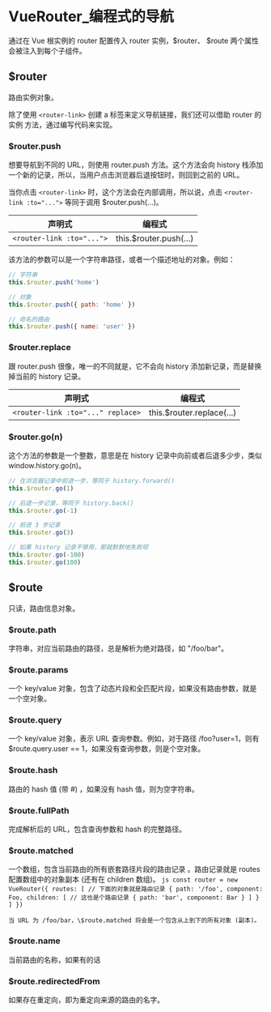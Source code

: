 # VueRouter_编程式的导航
通过在 Vue 根实例的 router 配置传入 router 实例，\$router、 \$route 两个属性会被注入到每个子组件。

## $router
路由实例对象。

除了使用  ``<router-link>`` 创建 a 标签来定义导航链接，我们还可以借助 router 的实例
方法，通过编写代码来实现。

### $router.push
想要导航到不同的 URL，则使用 router.push 方法。这个方法会向 history 栈添加一个新的记录，所以，当用户点击浏览器后退按钮时，则回到之前的 URL。

当你点击 ``<router-link>`` 时，这个方法会在内部调用，所以说，点击 ``<router-link :to="...">`` 等同于调用 \$router.push(...)。

声明式 | 编程式
:-: | :-:
``<router-link :to="...">`` | this.$router.push(...) 

该方法的参数可以是一个字符串路径，或者一个描述地址的对象。例如：
```js
// 字符串
this.$router.push('home')

// 对象
this.$router.push({ path: 'home' })

// 命名的路由
this.$router.push({ name: 'user' })
```

### $router.replace
跟 router.push 很像，唯一的不同就是，它不会向 history 添加新记录，而是替换掉当前的 history 记录。

声明式 | 编程式
:-: | :-:
``<router-link :to="..." replace>`` | this.$router.replace(...) 

### $router.go(n)
这个方法的参数是一个整数，意思是在 history 记录中向前或者后退多少步，类似 window.history.go(n)。

```js
// 在浏览器记录中前进一步，等同于 history.forward()
this.$router.go(1)

// 后退一步记录，等同于 history.back()
this.$router.go(-1)

// 前进 3 步记录
this.$router.go(3)

// 如果 history 记录不够用，那就默默地失败呗
this.$router.go(-100)
this.$router.go(100)
```

## $route
只读，路由信息对象。

### $route.path
字符串，对应当前路由的路径，总是解析为绝对路径，如 "/foo/bar"。

### $route.params
一个 key/value 对象，包含了动态片段和全匹配片段，如果没有路由参数，就是一个空对象。

### $route.query
一个 key/value 对象，表示 URL 查询参数。例如，对于路径 /foo?user=1，则有 \$route.query.user == 1，如果没有查询参数，则是个空对象。

### $route.hash
路由的 hash 值 (带 #) ，如果没有 hash 值，则为空字符串。

### $route.fullPath
完成解析后的 URL，包含查询参数和 hash 的完整路径。

### $route.matched
一个数组，包含当前路由的所有嵌套路径片段的路由记录 。路由记录就是 routes 配置数组中的对象副本 (还有在 children 数组)。
    ```js
      const router = new VueRouter({
        routes: [
          // 下面的对象就是路由记录
          {
            path: '/foo',
            component: Foo,
            children: [
              // 这也是个路由记录
              { path: 'bar', component: Bar }
            ]
          }
        ]
      })
    ```

    当 URL 为 /foo/bar，\$route.matched 将会是一个包含从上到下的所有对象 (副本)。

### $route.name
当前路由的名称，如果有的话

### $route.redirectedFrom
如果存在重定向，即为重定向来源的路由的名字。